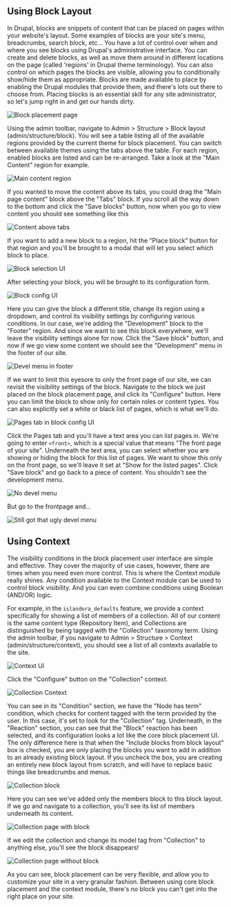 ## Using Block Layout

In Drupal, blocks are snippets of content that can be placed on pages within your website's layout. Some examples of blocks
are your site's menu, breadcrumbs, search block, etc...  You have a lot of control over when and where you see blocks using
Drupal's administrative interface.   You can create and delete blocks, as well as move them around in different locations 
on the page (called 'regions' in Drupal theme terminology).  You can also control on which pages the blocks are visible,
allowing you to conditionally show/hide them as appropriate.  Blocks are made available to place by enabling the Drupal
modules that provide them, and there's lots out there to choose from.  Placing blocks is an essential skill for any site
administrator, so let's jump right in and get our hands dirty.

![Block placement page](../assets/blocks_placement_page.png)

Using the admin toolbar, navigate to Admin > Structure > Block layout (admin/structure/block).  You will see a table listing
all of the available regions provided by the current theme for block placement.  You can switch between available themes
using the tabs above the table.  For each region, enabled blocks are listed and can be re-arranged.  Take a look at the 
"Main Content" region for example.

![Main content region](../assets/blocks_main_content_region.png)

If you wanted to move the content above its tabs, you could drag the "Main page content" block above the "Tabs" block.
If you scroll all the way down to the bottom and click the "Save blocks" button, now when you go to view content you
should see something like this

![Content above tabs](../assets/blocks_content_above_tabs.png)

If you want to add a new block to a region, hit the "Place block" button for that region and you'll be brought to a modal
that will let you select which block to place.

![Block selection UI](../assets/blocks_selection_ui.png)

After selecting your block, you will be brought to its configuration form.

![Block config UI](../assets/blocks_config_ui.png)

Here you can give the block a different title, change its region using a dropdown, and control its visibility settings by
configuring various conditions. In our case, we're adding the "Development" block to the "Footer" region. And since we want
to see this block everywhere, we'll leave the visibility settings alone for now.  Click the "Save block" button, and now if
we go view some content we should see the "Development" menu in the footer of our site.

![Devel menu in footer](../assets/blocks_devel_menu_in_footer.png)

If we want to limit this eyesore to only the front page of our site, we can revisit the visibility settings of the block.
Navigate to the block we just placed on the block placement page, and click its "Configure" button.  Here you can limit
the block to show only for certain roles or content types.  You can also explicitly set a white or black list of pages,
which is what we'll do.

![Pages tab in block config UI](../assets/blocks_pages_tab_in_block_config_ui.png)

Click the Pages tab and you'll have a text area you can list pages in.  We're going to enter
`<front>`, which is a special value that means "The front page of your site".  Underneath the text area, you can select
whether you are showing or hiding the block for this list of pages.  We want to show this only on the front page, so we'll
leave it set at "Show for the listed pages".  Click "Save block" and go back to a piece of content.  You shouldn't see
the development menu.

![No devel menu](../assets/blocks_no_devel_menu.png)

But go to the frontpage and...

![Still got that ugly devel menu](../assets/blocks_still_got_that_ugly_devel_menu.png)

## Using Context

The visibility conditions in the block placement user interface are simple and effective.  They cover the majority of use cases,
however, there are times when you need even more control.  This is where the Context module really shines. 
Any condition available to the Context module can be used to control block visibility.  And you can even combine conditions
using Boolean (AND/OR) logic.

For example, in the `islandora_defaults` feature, we provide a context specifically for showing a list of members of a collection.
All of our content is the same content type (Repository Item), and Collections are distinguished by being tagged with the
"Collection" taxonomy term.  Using the admin toolbar, if you navigate to Admin > Structure > Context (admin/structure/context),
you should see a list of all contexts available to the site.

![Context UI](../assets/blocks_context_ui.png)

Click the "Configure" button on the "Collection" context.

![Collection Context](../assets/blocks_collection_context.png)

You can see in its "Condition" section, we have the "Node has term" condition, which checks for content tagged with the
term provided by the user.  In this case, it's set to look for the "Collection" tag.  Underneath, in the "Reaction" section,
you can see that the "Block" reaction has been selected, and its configuration looks a lot like the core block placement
UI.  
The only difference here is that when the "Include blocks from block layout" box is checked, you are only placing the blocks
you want to add in addition to an already existing block layout.  If you uncheck the box, you are creating an entirely new
block layout from scratch, and will have to replace basic things like breadcrumbs and menus.

![Collection block](../assets/blocks_collection_block.png)

Here you can see we've added only the members block to this block layout.  If we go and navigate to a collection, you'll
see its list of members underneath its content.

![Collection page with block](../assets/blocks_collection_page_with_block.png)

If we edit the collection and change its model tag from "Collection" to anything else, you'll see the block disappears!

![Collection page without block](../assets/blocks_collection_page_without_block.png)

As you can see, block placement can be very flexible, and allow you to customize your site in a very granular fashion.
Between using core block placement and the context module, there's no block you can't get into the right place on your site.
